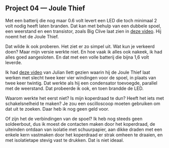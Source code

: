 ## Project 04 — Joule Thief

Met een batterij die nog maar 0.6 volt levert een LED die toch
minimaal 2 volt nodig heeft laten branden. Dat kan met behulp van een
dubbele spoel, een weerstand en een transistor, zoals Big Clive laat
zien in [deze video](https://www.youtube.com/watch?v=K53beWYdIpc). Hij
noemt het de Joule Thief.

Dat wilde ik ook proberen. Het ziet er zo simpel uit. Wat kun je
verkeerd doen? Maar mijn versie werkte niet. En hoe vaak ik alles ook
nakeek, ik had alles goed aangesloten. En dat met een volle batterij
die bijna 1,6 volt leverde.

Ik had [deze video](https://www.youtube.com/watch?v=Mik8hM5_hCI) van
Julian Ilett gezien waarin hij de Joule Thief laat werken met slecht
twee keer vier windingen voor de spoel, in plaats van twee keer
twintig. Dat werkte als hij een condensator toevoegde, parallel met de
weerstand. Dat probeerde ik ook, en toen brandde de LED.

Waarom werkte het eerst niet? Is mijn koperdraad te dun? Heeft het
iets met schakelsnelheid te maken? Je zou een oscilloscoop moeten
gebruiken om dat uit te zoeken. Daar heb ik nog geen geld voor.

Of zijn het de verbindingen van de spoel? Ik heb nog steeds geen
soldeerbout, dus ik moest de contacten maken door het koperdraad, de
uiteinden ontdaan van isolatie met schuurpapier, aan dikke draden met
een enkele kern vastmaken door het koperdraad er strak omheen te
draaien, en met isolatietape stevig vast te drukken. Dat is niet
ideaal.

